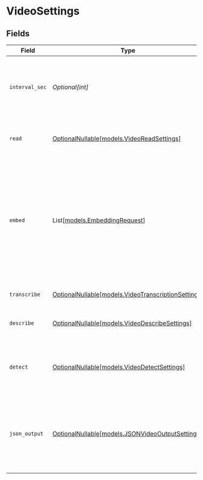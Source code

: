 # VideoSettings


## Fields

| Field                                                                                                                                                                                    | Type                                                                                                                                                                                     | Required                                                                                                                                                                                 | Description                                                                                                                                                                              | Example                                                                                                                                                                                  |
| ---------------------------------------------------------------------------------------------------------------------------------------------------------------------------------------- | ---------------------------------------------------------------------------------------------------------------------------------------------------------------------------------------- | ---------------------------------------------------------------------------------------------------------------------------------------------------------------------------------------- | ---------------------------------------------------------------------------------------------------------------------------------------------------------------------------------------- | ---------------------------------------------------------------------------------------------------------------------------------------------------------------------------------------- |
| `interval_sec`                                                                                                                                                                           | *Optional[int]*                                                                                                                                                                          | :heavy_minus_sign:                                                                                                                                                                       | Interval in seconds for processing video. Must be greater than or equal to 5, less than 120.                                                                                             | 15                                                                                                                                                                                       |
| `read`                                                                                                                                                                                   | [OptionalNullable[models.VideoReadSettings]](../models/videoreadsettings.md)                                                                                                             | :heavy_minus_sign:                                                                                                                                                                       | Settings for reading and analyzing video content.                                                                                                                                        | {<br/>"enabled": true<br/>}                                                                                                                                                              |
| `embed`                                                                                                                                                                                  | List[[models.EmbeddingRequest](../models/embeddingrequest.md)]                                                                                                                           | :heavy_minus_sign:                                                                                                                                                                       | List of embedding settings for generating multiple embeddings. For now, if url is provided, value must be None. <br/> Default: [{type: 'url', vector_index: 'multimodal'}] if none provided. | [<br/>{<br/>"type": "url",<br/>"vector_index": "multimodal"<br/>},<br/>{<br/>"type": "text",<br/>"value": "lorem ipsum",<br/>"vector_index": "text"<br/>}<br/>]                          |
| `transcribe`                                                                                                                                                                             | [OptionalNullable[models.VideoTranscriptionSettings]](../models/videotranscriptionsettings.md)                                                                                           | :heavy_minus_sign:                                                                                                                                                                       | Settings for transcribing video audio.                                                                                                                                                   | {<br/>"enabled": true<br/>}                                                                                                                                                              |
| `describe`                                                                                                                                                                               | [OptionalNullable[models.VideoDescribeSettings]](../models/videodescribesettings.md)                                                                                                     | :heavy_minus_sign:                                                                                                                                                                       | Settings for generating video descriptions.                                                                                                                                              | {<br/>"enabled": true<br/>}                                                                                                                                                              |
| `detect`                                                                                                                                                                                 | [OptionalNullable[models.VideoDetectSettings]](../models/videodetectsettings.md)                                                                                                         | :heavy_minus_sign:                                                                                                                                                                       | Settings for object detection in video frames.                                                                                                                                           | {<br/>"faces": {<br/>"confidence_threshold": 0.8,<br/>"enabled": true<br/>}<br/>}                                                                                                        |
| `json_output`                                                                                                                                                                            | [OptionalNullable[models.JSONVideoOutputSettings]](../models/jsonvideooutputsettings.md)                                                                                                 | :heavy_minus_sign:                                                                                                                                                                       | Settings for structured JSON output of video analysis.                                                                                                                                   | {<br/>"response_shape": {<br/>"objects": [<br/>"str"<br/>],<br/>"scenes": [<br/>"str"<br/>]<br/>}<br/>}                                                                                  |